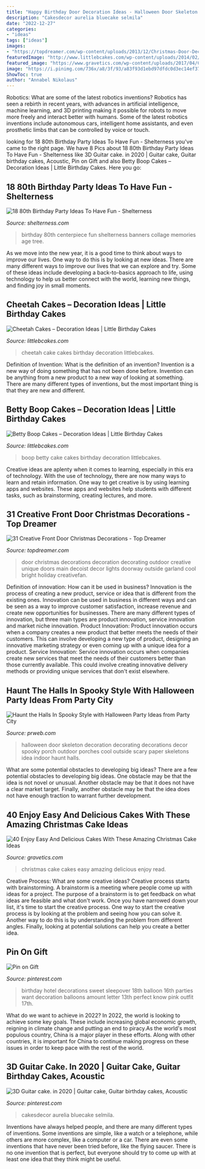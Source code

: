 ```yaml
---
title: "Happy Birthday Door Decoration Ideas - Halloween Door Skeleton Decoration Decorating Decorations Decor Spooky Porch Outdoor Porches Cool Outside Scary Paper Skeletons Idea Indoor Haunt Halls"
description: "Cakesdecor aurelia bluecake selmila"
date: "2022-12-27"
categories:
- "ideas"
tags: ["ideas"]
images:
- "https://topdreamer.com/wp-content/uploads/2013/12/Christmas-Door-Decorations-3.jpg"
featuredImage: "http://www.littlebcakes.com/wp-content/uploads/2014/02/Cheetah-Cake.jpg"
featured_image: "https://www.gravetics.com/wp-content/uploads/2017/04/Chesterfieldcakes-celebration-christmascakes-Christmas.jpg"
image: "https://i.pinimg.com/736x/a8/3f/93/a83f93d1ebd97dfdc0d3ec14ef37c6c6.jpg"
ShowToc: true
author: "Annabel Nikolaus"
---
```



Robotics: What are some of the latest robotics inventions?
Robotics has seen a rebirth in recent years, with advances in artificial intelligence, machine learning, and 3D printing making it possible for robots to move more freely and interact better with humans. Some of the latest robotics inventions include autonomous cars, intelligent home assistants, and even prosthetic limbs that can be controlled by voice or touch.

	

		
looking for 18 80th Birthday Party Ideas To Have Fun - Shelterness you've came to the right page. We have 8 Pics about 18 80th Birthday Party Ideas To Have Fun - Shelterness like 3D Guitar cake. in 2020 | Guitar cake, Guitar birthday cakes, Acoustic, Pin on Gift and also Betty Boop Cakes – Decoration Ideas | Little Birthday Cakes. Here you go:
		
    
## 18 80th Birthday Party Ideas To Have Fun - Shelterness

<img loading=lazy src="https://i.shelterness.com/2017/02/03-80th-birthday-centerpiece-with-wooden-numbers-and-ribbon.jpg" onerror="this.onerror=null;this.src='https://tse1.mm.bing.net/th?id=OIP.Mya7Ow8JeuFz2khBPmhFqQHaJ4&amp;pid=15.1';" alt="18 80th Birthday Party Ideas To Have Fun - Shelterness">

_Source: shelterness.com_

>birthday 80th centerpiece fun shelterness banners collage memories age tree. 

	

As we move into the new year, it is a good time to think about ways to improve our lives. One way to do this is by looking at new ideas. There are many different ways to improve our lives that we can explore and try. Some of these ideas include developing a back-to-basics approach to life, using technology to help us better connect with the world, learning new things, and finding joy in small moments.

    
## Cheetah Cakes – Decoration Ideas | Little Birthday Cakes

<img loading=lazy src="http://www.littlebcakes.com/wp-content/uploads/2014/02/Cheetah-Cake.jpg" onerror="this.onerror=null;this.src='https://tse4.mm.bing.net/th?id=OIP.5DkrL3y17bu9aMrsV_bzEwHaKS&amp;pid=15.1';" alt="Cheetah Cakes – Decoration Ideas | Little Birthday Cakes">

_Source: littlebcakes.com_

>cheetah cake cakes birthday decoration littlebcakes. 

	

Definition of Invention: What is the definition of an invention?
Invention is a new way of doing something that has not been done before. Invention can be anything from a new product to a new way of looking at something. There are many different types of inventions, but the most important thing is that they are new and different.

    
## Betty Boop Cakes – Decoration Ideas | Little Birthday Cakes

<img loading=lazy src="http://www.littlebcakes.com/wp-content/uploads/2014/01/Betty-Boop-Cake.jpg" onerror="this.onerror=null;this.src='https://tse4.mm.bing.net/th?id=OIP.7A4X3Lis5IXzcv6gSjLy8wHaKE&amp;pid=15.1';" alt="Betty Boop Cakes – Decoration Ideas | Little Birthday Cakes">

_Source: littlebcakes.com_

>boop betty cake cakes birthday decoration littlebcakes. 

	

Creative ideas are aplenty when it comes to learning, especially in this era of technology. With the use of technology, there are now many ways to learn and retain information. One way to get creative is by using learning apps and websites. These apps and websites help students with different tasks, such as brainstorming, creating lectures, and more.

    
## 31 Creative Front Door Christmas Decorations - Top Dreamer

<img loading=lazy src="https://topdreamer.com/wp-content/uploads/2013/12/Christmas-Door-Decorations-3.jpg" onerror="this.onerror=null;this.src='https://tse3.mm.bing.net/th?id=OIP.hKWux8n79lona6mscrlHEgHaLI&amp;pid=15.1';" alt="31 Creative Front Door Christmas Decorations - Top Dreamer">

_Source: topdreamer.com_

>door christmas decorations decoration decorating outdoor creative unique doors main decoist decor lights doorway outside garland cool bright holiday creativefan. 

	

Definition of innovation: How can it be used in business?
Innovation is the process of creating a new product, service or idea that is different from the existing ones. Innovation can be used in business in different ways and can be seen as a way to improve customer satisfaction, increase revenue and create new opportunities for businesses. There are many different types of innovation, but three main types are product innovation, service innovation and market niche innovation. Product Innovation: Product innovation occurs when a company creates a new product that better meets the needs of their customers. This can involve developing a new type of product, designing an innovative marketing strategy or even coming up with a unique idea for a product. Service Innovation: Service innovation occurs when companies create new services that meet the needs of their customers better than those currently available. This could involve creating innovative delivery methods or providing unique services that don't exist elsewhere.

    
## Haunt The Halls In Spooky Style With Halloween Party Ideas From Party City

<img loading=lazy src="http://ww1.prweb.com/prfiles/2012/09/18/9916460/skeleton-door.jpg" onerror="this.onerror=null;this.src='https://tse4.mm.bing.net/th?id=OIP.55PgBXGLx7nybQIdoAJOUQHaHC&amp;pid=15.1';" alt="Haunt the Halls In Spooky Style with Halloween Party Ideas from Party City">

_Source: prweb.com_

>halloween door skeleton decoration decorating decorations decor spooky porch outdoor porches cool outside scary paper skeletons idea indoor haunt halls. 

	

What are some potential obstacles to developing big ideas?
There are a few potential obstacles to developing big ideas. One obstacle may be that the idea is not novel or unusual. Another obstacle may be that it does not have a clear market target. Finally, another obstacle may be that the idea does not have enough traction to warrant further development.

    
## 40 Enjoy Easy And Delicious Cakes With These Amazing Christmas Cake Ideas

<img loading=lazy src="https://www.gravetics.com/wp-content/uploads/2017/04/Chesterfieldcakes-celebration-christmascakes-Christmas.jpg" onerror="this.onerror=null;this.src='https://tse2.mm.bing.net/th?id=OIP.pqu63QprEQjljw_xh_unIAHaHa&amp;pid=15.1';" alt="40 Enjoy Easy And Delicious Cakes With These Amazing Christmas Cake Ideas">

_Source: gravetics.com_

>christmas cake cakes easy amazing delicious enjoy read. 

	

Creative Process: What are some creative ideas?
Creative process starts with brainstorming. A brainstorm is a meeting where people come up with ideas for a project. The purpose of a brainstorm is to get feedback on what ideas are feasible and what don't work. Once you have narrowed down your list, it's time to start the creative process.
One way to start the creative process is by looking at the problem and seeing how you can solve it. Another way to do this is by understanding the problem from different angles. Finally, looking at potential solutions can help you create a better idea.

    
## Pin On Gift

<img loading=lazy src="https://i.pinimg.com/736x/a8/3f/93/a83f93d1ebd97dfdc0d3ec14ef37c6c6.jpg" onerror="this.onerror=null;this.src='https://tse4.mm.bing.net/th?id=OIP.mgUtxU5R5PM6_0QjRqlyGwHaJ4&amp;pid=15.1';" alt="Pin on Gift">

_Source: pinterest.com_

>birthday hotel decorations sweet sleepover 18th balloon 16th parties want decoration balloons amount letter 13th perfect know pink outfit 17th. 

	

What do we want to achieve in 2022?
In 2022, the world is looking to achieve some key goals. These include increasing global economic growth, reigning in climate change and putting an end to piracy.As the world's most populous country, China is a major player in these efforts. Along with other countries, it is important for China to continue making progress on these issues in order to keep pace with the rest of the world.

    
## 3D Guitar Cake. In 2020 | Guitar Cake, Guitar Birthday Cakes, Acoustic

<img loading=lazy src="https://i.pinimg.com/736x/c8/69/15/c869156b5e64ead72577cf980fdbb07f.jpg" onerror="this.onerror=null;this.src='https://tse3.mm.bing.net/th?id=OIP.AmXfEDAHw_aqEj3GTwTw7QHaNB&amp;pid=15.1';" alt="3D Guitar cake. in 2020 | Guitar cake, Guitar birthday cakes, Acoustic">

_Source: pinterest.com_

>cakesdecor aurelia bluecake selmila. 

	

Inventions have always helped people, and there are many different types of inventions. Some inventions are simple, like a watch or a telephone, while others are more complex, like a computer or a car. There are even some inventions that have never been tried before, like the flying saucer. There is no one invention that is perfect, but everyone should try to come up with at least one idea that they think might be useful.

